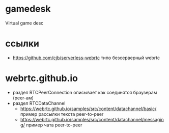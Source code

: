 # gamedesk
Virtual game desc

# ссылки

- https://github.com/cjb/serverless-webrtc типо безсерверный webrtc

# webrtc.github.io

- раздел RTCPeerConnection описывает как соединятся браузерам (peer-ам)
- раздел RTCDataChannel
  - https://webrtc.github.io/samples/src/content/datachannel/basic/ пример рассылки текста peer-to-peer
  - https://webrtc.github.io/samples/src/content/datachannel/messaging/ пример чата peer-to-peer
